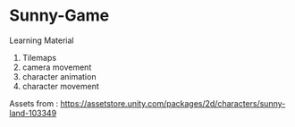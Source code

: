 # Sunny-Game

Learning Material
1. Tilemaps
2. camera movement
3. character animation
4. character movement

Assets from : https://assetstore.unity.com/packages/2d/characters/sunny-land-103349
